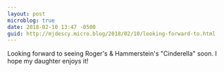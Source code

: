 ```yaml
---
layout: post
microblog: true
date: 2018-02-10 13:47 -0500
guid: http://mjdescy.micro.blog/2018/02/10/looking-forward-to.html
---
```

Looking forward to seeing Roger's & Hammerstein's "Cinderella" soon. I hope my daughter enjoys it!
